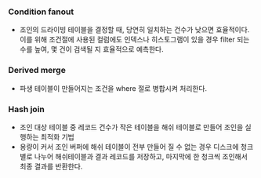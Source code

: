 
### Condition fanout

- 조인의 드라이빙 테이블을 결정할 때, 당연히 일치하는 건수가 낮으면 효율적이다. 이를 위해 조건절에 사용된 컬럼에도 인덱스나 히스토그램이 있을 경우 filter 되는 수를 높여, 몇 건이 검색될 지 효율적으로 예측한다.

### Derived merge

- 파생 테이블이 만들어지는 조건을 where 절로 병합시켜 처리한다.

### Hash join

- 조인 대상 테이블 중 레코드 건수가 작은 테이블을 해쉬 테이블로 만들어 조인을 실행하는 최적화 기법
- 용량이 커서 조인 버퍼에 해쉬 테이블이 전부 만들어 질 수 없는 경우 디스크에 청크별로 나누어 해쉬테이블과 결과 레코드를 저장하고, 마지막에 한 청크씩 조인해서 최종 결과를 반환한다.